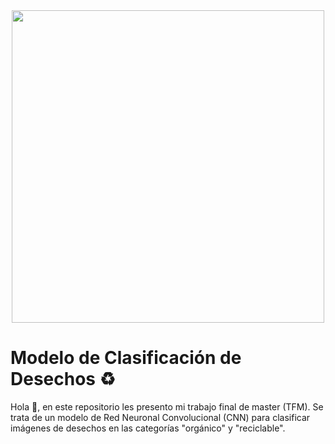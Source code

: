 <div id="header" align="center">
  <img src="https://drive.usercontent.google.com/download?id=15mRFqDO9-oSql1uuTNO56G_l2GMotpy4&export=view&authuser=0" width="500"/>
</div>

# Modelo de Clasificación de Desechos ♻

Hola 👋, en este repositorio les presento mi trabajo final de master (TFM). Se trata de un modelo de Red Neuronal Convolucional (CNN) para clasificar imágenes de desechos en las categorías "orgánico" y "reciclable".
